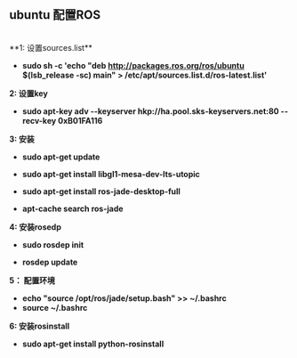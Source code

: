 ## ubuntu 配置ROS ##
<br/>
**1: 设置sources.list**

- **sudo sh -c 'echo "deb http://packages.ros.org/ros/ubuntu $(lsb_release -sc) main" > /etc/apt/sources.list.d/ros-latest.list'**

**2: 设置key**

- **sudo apt-key adv --keyserver hkp://ha.pool.sks-keyservers.net:80 --recv-key 0xB01FA116**

**3: 安装**

- **sudo apt-get update**

- **sudo apt-get install libgl1-mesa-dev-lts-utopic**

- **sudo apt-get install ros-jade-desktop-full**

- **apt-cache search ros-jade**

**4: 安装rosedp**

- **sudo rosdep init**

- **rosdep update**

**5： 配置环境**

- **echo "source /opt/ros/jade/setup.bash" >> ~/.bashrc**
- **source ~/.bashrc**

**6: 安装rosinstall**

- **sudo apt-get install python-rosinstall**

